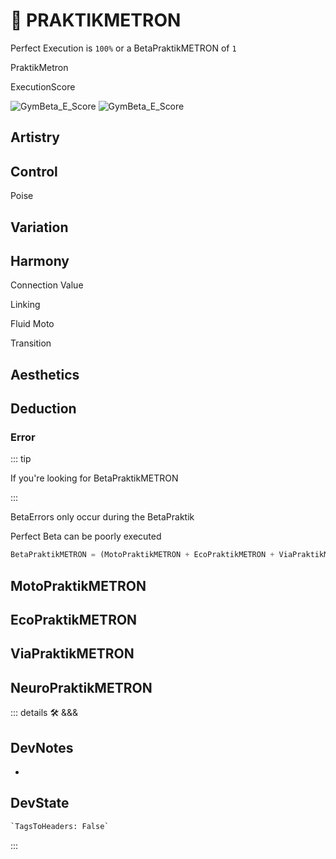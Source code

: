 # 🔷 <beta>PRAKTIKMETRON</beta>

Perfect Execution is `100%` or a BetaPraktikMETRON of `1`

PraktikMetron

ExecutionScore

![GymBeta_E_Score](/Beta/GymBeta_E_Score_General.png)
![GymBeta_E_Score](/Beta/GymBeta_E_Score_Landing.png)

## Artistry

## Control

Poise

## Variation

## Harmony

Connection Value

Linking

Fluid Moto

Transition

## Aesthetics

## Deduction

### Error

::: tip

If you're looking for BetaPraktikMETRON

:::

BetaErrors only occur during the BetaPraktik

Perfect Beta can be poorly executed

```py
BetaPraktikMETRON = (MotoPraktikMETRON + EcoPraktikMETRON + ViaPraktikMETRON + NeuroPraktikMETRON)
```

## MotoPraktikMETRON

## EcoPraktikMETRON

## ViaPraktikMETRON

## NeuroPraktikMETRON

<!-- =================================================== -->
<!-- =================================================== -->
<!-- =================================================== -->
<!-- =================================================== -->
<!-- =================================================== -->
::: details 🛠 <dev>&&&</dev>

## DevNotes

-

## DevState

```py
`TagsToHeaders: False`
```

:::
